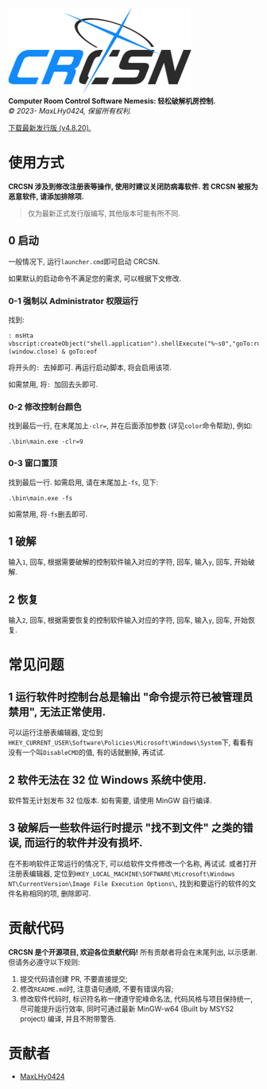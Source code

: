 ![logo](logo.png)\
**Computer Room Control Software Nemesis: 轻松破解机房控制.**\
*©️ 2023- MaxLHy0424, 保留所有权利.*

[下载最新发行版 (v4.8.20).](https://github.com/MaxLHy0424/CRCSN/releases/download/v4.8.20/CRCSN_v4-8-20_x64.7z)

# 使用方式

**CRCSN 涉及到修改注册表等操作, 使用时建议关闭防病毒软件. 若 CRCSN 被报为恶意软件, 请添加排除项.**

> 仅为最新正式发行版编写, 其他版本可能有所不同.

## 0 启动

一般情况下, 运行`launcher.cmd`即可启动 CRCSN.

如果默认的启动命令不满足您的需求, 可以根据下文修改.

### 0-1 强制以 Administrator 权限运行

找到:
````batch
: msHta vbscript:createObject("shell.application").shellExecute("%~s0","goTo:runAs","","runAs",1)(window.close) & goTo:eof
````

将开头的`: `去掉即可. 再运行启动脚本, 将会启用该项. 

如需禁用, 将`: `加回去头即可.

### 0-2 修改控制台颜色

找到最后一行, 在末尾加上`-clr=`, 并在后面添加参数 (详见`color`命令帮助), 例如:
````batch
.\bin\main.exe -clr=9
````

### 0-3 窗口置顶

找到最后一行. 如需启用, 请在末尾加上`-fs`, 见下:
````batch
.\bin\main.exe -fs
````

如需禁用, 将`-fs`删去即可.

## 1 破解

输入`1`, 回车, 根据需要破解的控制软件输入对应的字符, 回车, 输入`y`, 回车, 开始破解.

## 2 恢复

输入`2`, 回车, 根据需要恢复的控制软件输入对应的字符, 回车, 输入`y`, 回车, 开始恢复.

# 常见问题

## 1 运行软件时控制台总是输出 "命令提示符已被管理员禁用", 无法正常使用.

可以运行注册表编辑器, 定位到`HKEY_CURRENT_USER\Software\Policies\Microsoft\Windows\System`下, 看看有没有一个叫`DisableCMD`的值, 有的话就删掉, 再试试.

## 2 软件无法在 32 位 Windows 系统中使用.

软件暂无计划发布 32 位版本. 如有需要, 请使用 MinGW 自行编译.

## 3 破解后一些软件运行时提示 "找不到文件" 之类的错误, 而运行的软件并没有损坏.

在不影响软件正常运行的情况下, 可以给软件文件修改一个名称, 再试试. 或者打开注册表编辑器, 定位到`HKEY_LOCAL_MACHINE\SOFTWARE\Microsoft\Windows NT\CurrentVersion\Image File Execution Options\`, 找到和要运行的软件的文件名称相同的项, 删除即可.

# 贡献代码

**CRCSN 是个开源项目, 欢迎各位贡献代码!** 所有贡献者将会在末尾列出, 以示感谢. 但请务必遵守以下规则:
1. 提交代码请创建 PR, 不要直接提交;
2. 修改`README.md`时, 注意语句通顺, 不要有错误内容;
3. 修改软件代码时, 标识符名称一律遵守驼峰命名法, 代码风格与项目保持统一, 尽可能提升运行效率, 同时可通过最新 MinGW-w64 (Built by MSYS2 project) 编译, 并且不附带警告.

# 贡献者

- [MaxLHy0424](https://github.com/MaxLHy0424)